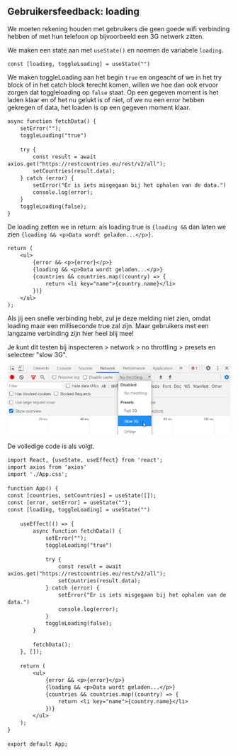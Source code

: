 ## Gebruikersfeedback: loading

We moeten rekening houden met gebruikers die geen goede wifi verbinding hebben of met hun telefoon op bijvoorbeeld een 3G netwerk zitten.

We maken een state aan met `useState()` en noemen de variabele `loading`.

    const [loading, toggleLoading] = useState("")

We maken toggleLoading aan het begin `true` en ongeacht of we in het try block of in het catch block terecht komen, willen we hoe dan ook ervoor zorgen dat toggleloading op `false` staat. Op een gegeven moment is het laden klaar en of het nu gelukt is of niet, of we nu een error hebben gekregen of data, het loaden is op een gegeven moment klaar.

    async function fetchData() {
        setError("");
        toggleLoading("true")
        
        try {
            const result = await axios.get("https://restcountries.eu/rest/v2/all");
            setCountries(result.data);
        } catch (error) {
            setError("Er is iets misgegaan bij het ophalen van de data.")
            console.log(error);
        }
        toggleLoading(false);
    }

De loading zetten we in return: als loading true is `{loading &&` dan laten we zien `{loading && <p>Data wordt geladen...</p>}`.

    return (
        <ul>
            {error && <p>{error}</p>}
            {loading && <p>Data wordt geladen...</p>}
            {countries && countries.map((country) => {
                return <li key="name">{country.name}</li>
            })}
        </ul>
    );

Als jij een snelle verbinding hebt, zul je deze melding niet zien, omdat loading maar een milliseconde true zal zijn. Maar gebruikers met een langzame verbinding zijn hier heel blij mee!

Je kunt dit testen bij inspecteren > network > no throttling > presets en selecteer "slow 3G".

![img.png](assets/img7.png)

De volledige code is als volgt.

    import React, {useState, useEffect} from 'react';
    import axios from 'axios'
    import './App.css';
    
    function App() {
    const [countries, setCountries] = useState([]);
    const [error, setError] = useState("");
    const [loading, toggleLoading] = useState("")
    
        useEffect(() => {
            async function fetchData() {
                setError("");
                toggleLoading("true")
    
                try {
                    const result = await axios.get("https://restcountries.eu/rest/v2/all");
                    setCountries(result.data);
                } catch (error) {
                    setError("Er is iets misgegaan bij het ophalen van de data.")
                    console.log(error);
                }
                toggleLoading(false);
            }
    
            fetchData();
        }, []);
    
        return (
            <ul>
                {error && <p>{error}</p>}
                {loading && <p>Data wordt geladen...</p>}
                {countries && countries.map((country) => {
                    return <li key="name">{country.name}</li>
                })}
            </ul>
        );
    }
    
    export default App;